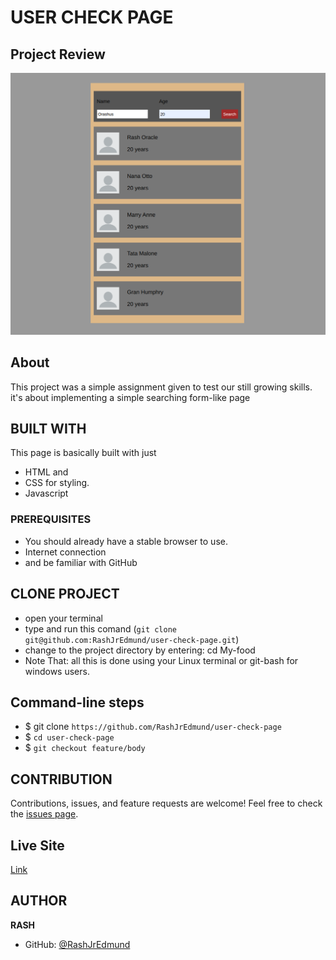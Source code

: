 # USER CHECK PAGE

## Project Review
![home page](assets/images/overview.png)

## About
This project was a simple assignment given to test our still growing skills. it's about implementing a simple searching form-like page

## BUILT WITH
This page is basically built with just
* HTML and
* CSS for styling.
* Javascript

### PREREQUISITES
* You should already have a stable browser to use.
* Internet connection
* and be familiar with GitHub

## CLONE PROJECT
* open your terminal
* type and run this comand (`git clone git@github.com:RashJrEdmund/user-check-page.git`)
* change to the project directory by entering: cd My-food
* Note That: all this is done using your Linux terminal or git-bash for windows users.

## Command-line steps

- $ git clone `https://github.com/RashJrEdmund/user-check-page`
- $ `cd user-check-page`
- $ `git checkout feature/body`

## CONTRIBUTION
Contributions, issues, and feature requests are welcome!
Feel free to check the [issues page](`https://github.com/RashJrEdmund/user-check-page/issues`).

## Live Site

[Link](https://rashjredmund.github.io/user-check-page/)

## AUTHOR
**RASH**
- GitHub: [@RashJrEdmund](https://github.com/RashJrEdmund)